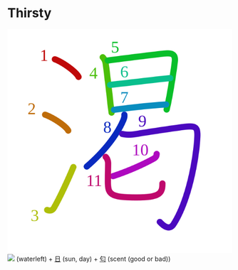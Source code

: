 # Thirsty
![6e07](../kanji-colorize/6e07.svg)
![](http://www.kanjidamage.com/assets/radsmall/water-4770d222295684a6fc1b8e8cec486da119e1bcc2eac91d06622b4671e0098359.jpg) (waterleft) + [日](日.md) (sun, day) + [匂](匂.md) (scent (good or bad)) 